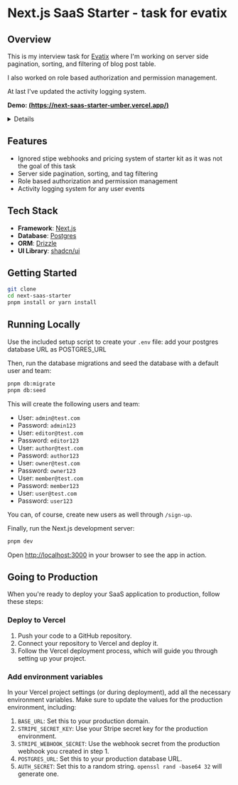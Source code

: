# Next.js SaaS Starter - task for evatix

## Overview

This is my interview task for [Evatix](https://evatix.com/) where I'm working on server side pagination, sorting, and filtering of blog post table.

I also worked on role based authorization and permission management.

At last I've updated the activity logging system.

**Demo: [(https://next-saas-starter-umber.vercel.app/)](https://next-saas-starter-umber.vercel.app/)**

<details>
React now has built in hooks like `useActionState` to handle inline form errors and pending states. React Server Actions can replace a lot of boilerplate code needed to call an API Route from the client-side. And finally, the React `use` hook combined with Next.js makes it incredibly easy to build a powerful `useUser()` hook.

We're able to fetch the user from our Postgres database in the root layout, but _not_ await the `Promise`. Instead, we forward the `Promise` to a React context provider, where we can "unwrap" it and awaited the streamed in data. This means we can have the best of both worlds: easy code to fetch data from our database (e.g. `getUser()`) and a React hook we can use in Client Components (e.g. `useUser()`).

</details>

## Features

-   Ignored stipe webhooks and pricing system of starter kit as it was not the goal of this task
-   Server side pagination, sorting, and tag filtering
-   Role based authorization and permission management
-   Activity logging system for any user events

## Tech Stack

-   **Framework**: [Next.js](https://nextjs.org/)
-   **Database**: [Postgres](https://www.postgresql.org/)
-   **ORM**: [Drizzle](https://orm.drizzle.team/)
-   **UI Library**: [shadcn/ui](https://ui.shadcn.com/)

## Getting Started

```bash
git clone
cd next-saas-starter
pnpm install or yarn install
```

## Running Locally

Use the included setup script to create your `.env` file: add your postgres database URL as POSTGRES_URL

Then, run the database migrations and seed the database with a default user and team:

```bash
pnpm db:migrate
pnpm db:seed
```

This will create the following users and team:

-   User: `admin@test.com`
-   Password: `admin123`
-   User: `editor@test.com`
-   Password: `editor123`
-   User: `author@test.com`
-   Password: `author123`
-   User: `owner@test.com`
-   Password: `owner123`
-   User: `member@test.com`
-   Password: `member123`
-   User: `user@test.com`
-   Password: `user123`

You can, of course, create new users as well through `/sign-up`.

Finally, run the Next.js development server:

```bash
pnpm dev
```

Open [http://localhost:3000](http://localhost:3000) in your browser to see the app in action.

## Going to Production

When you're ready to deploy your SaaS application to production, follow these steps:

### Deploy to Vercel

1. Push your code to a GitHub repository.
2. Connect your repository to Vercel and deploy it.
3. Follow the Vercel deployment process, which will guide you through setting up your project.

### Add environment variables

In your Vercel project settings (or during deployment), add all the necessary environment variables. Make sure to update the values for the production environment, including:

1. `BASE_URL`: Set this to your production domain.
2. `STRIPE_SECRET_KEY`: Use your Stripe secret key for the production environment.
3. `STRIPE_WEBHOOK_SECRET`: Use the webhook secret from the production webhook you created in step 1.
4. `POSTGRES_URL`: Set this to your production database URL.
5. `AUTH_SECRET`: Set this to a random string. `openssl rand -base64 32` will generate one.
